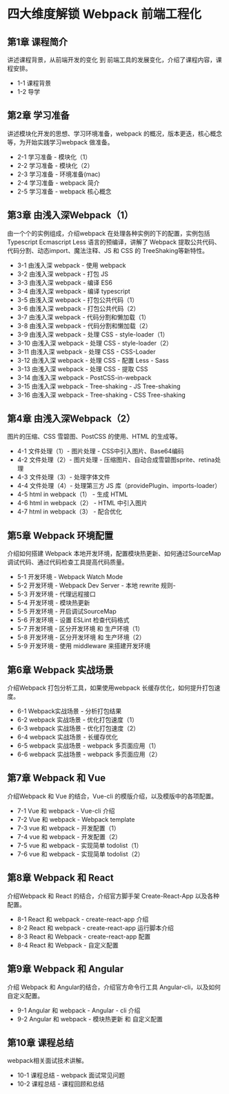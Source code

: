 # 四大维度解锁 Webpack 前端工程化

## 第1章 课程简介

讲述课程背景，从前端开发的变化 到 前端工具的发展变化，介绍了课程内容，课程安排。

- 1-1 课程背景
- 1-2 导学

## 第2章 学习准备

讲述模块化开发的思想、学习环境准备，webpack 的概况，版本更迭，核心概念等，为开始实践学习webpack 做准备。

- 2-1 学习准备 - 模块化（1）
- 2-2 学习准备 - 模块化（2）
- 2-3 学习准备 - 环境准备(mac)
- 2-4 学习准备 - webpack 简介
- 2-5 学习准备 - webpack 核心概念

## 第3章 由浅入深Webpack（1）

由一个个的实例组成，介绍webpack 在处理各种实例的下的配置，实例包括 Typescript Ecmascript Less 语言的预编译，讲解了 Webpack 提取公共代码、代码分割、动态import、魔法注释、JS 和 CSS 的 TreeShaking等新特性。

- 3-1 由浅入深 webpack - 使用 webpack
- 3-2 由浅入深 webpack - 打包 JS
- 3-3 由浅入深 webpack - 编译 ES6
- 3-4 由浅入深 webpack - 编译 typescript
- 3-5 由浅入深 webpack - 打包公共代码（1）
- 3-6 由浅入深 webpack - 打包公共代码（2）
- 3-7 由浅入深 webpack - 代码分割和懒加载（1）
- 3-8 由浅入深 webpack - 代码分割和懒加载（2）
- 3-9 由浅入深 webpack - 处理 CSS - style-loader（1）
- 3-10 由浅入深 webpack - 处理 CSS - style-loader（2）
- 3-11 由浅入深 webpack - 处理 CSS - CSS-Loader
- 3-12 由浅入深 webpack - 处理 CSS - 配置 Less - Sass
- 3-13 由浅入深 webpack - 处理 CSS - 提取 CSS
- 3-14 由浅入深 webpack - PostCSS-in-webpack
- 3-15 由浅入深 webpack - Tree-shaking - JS Tree-shaking
- 3-16 由浅入深 webpack - Tree-shaking - CSS Tree-shaking

## 第4章 由浅入深Webpack（2）

图片的压缩、CSS 雪碧图、PostCSS 的使用、HTML 的生成等。

- 4-1 文件处理（1）- 图片处理 - CSS中引入图片、Base64编码
- 4-2 文件处理（2）- 图片处理 - 压缩图片、自动合成雪碧图sprite、retina处理
- 4-3 文件处理（3）- 处理字体文件
- 4-4 文件处理（4）- 处理第三方 JS 库（providePlugin、imports-loader）
- 4-5 html in webpack（1） - 生成 HTML
- 4-6 html in webpack（2） - HTML 中引入图片
- 4-7 html in webpack（3） - 配合优化

## 第5章 Webpack 环境配置

介绍如何搭建 Webpack 本地开发环境，配置模块热更新、如何通过SourceMap调试代码、通过代码检查工具提高代码质量。

- 5-1 开发环境 - Webpack Watch Mode
- 5-2 开发环境 - Webpack Dev Server - 本地 rewrite 规则-
- 5-3 开发环境 - 代理远程接口
- 5-4 开发环境 - 模块热更新
- 5-5 开发环境 - 开启调试SourceMap
- 5-6 开发环境 - 设置 ESLint 检查代码格式
- 5-7 开发环境 - 区分开发环境 和 生产环境（1）
- 5-8 开发环境 - 区分开发环境 和 生产环境（2）
- 5-9 开发环境 - 使用 middleware 来搭建开发环境

## 第6章 Webpack 实战场景

介绍Webpack 打包分析工具，如果使用webpack 长缓存优化，如何提升打包速度。

- 6-1 Webpack实战场景 - 分析打包结果
- 6-2 webpack 实战场景 - 优化打包速度（1）
- 6-3 webpack 实战场景 - 优化打包速度（2）
- 6-4 webpack 实战场景 - 长缓存优化
- 6-5 webpack 实战场景 - webpack 多页面应用（1）
- 6-6 webpack 实战场景 - webpack 多页面应用（2）

## 第7章 Webpack 和 Vue

介绍Webpack 和 Vue 的结合，Vue-cli 的模版介绍，以及模版中的各项配置。

- 7-1 Vue 和 webpack - Vue-cli 介绍
- 7-2 Vue 和 webpack - Webpack template
- 7-3 vue 和 webpack - 开发配置（1）
- 7-4 vue 和 webpack - 开发配置（2）
- 7-5 vue 和 webpack - 实现简单 todolist（1）
- 7-6 vue 和 webpack - 实现简单 todolist（2）

## 第8章 Webpack 和 React

介绍Webpack 和 React 的结合，介绍官方脚手架 Create-React-App 以及各种配置。

- 8-1 React 和 webpack - create-react-app 介绍
- 8-2 React 和 webpack - create-react-app 运行脚本介绍
- 8-3 React 和 Webpack - create-react-app 配置
- 8-4 React 和 Webpack - 自定义配置

## 第9章 Webpack 和 Angular

介绍 Webpack 和 Angular的结合，介绍官方命令行工具 Angular-cli，以及如何自定义配置。

- 9-1 Angular 和 webpack - Angular - cli 介绍
- 9-2 Angular 和 webpack - 模块热更新 和 自定义配置

## 第10章 课程总结

webpack相关面试技术讲解。

- 10-1 课程总结 - webpack 面试常见问题
- 10-2 课程总结 - 课程回顾和总结